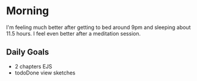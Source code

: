 # Morning
I'm feeling much better after getting to bed around 9pm and sleeping about 11.5 hours. I feel even better after a meditation session.

## Daily Goals
- 2 chapters EJS
- todoDone view sketches

